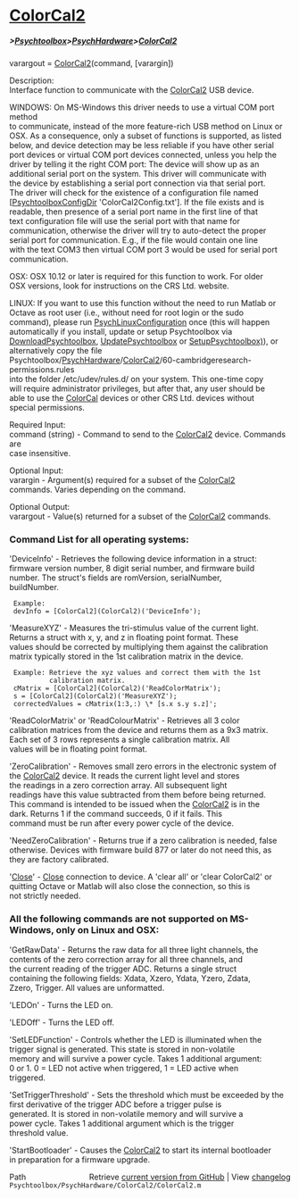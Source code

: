 # [ColorCal2](ColorCal2)
##### >[Psychtoolbox](Psychtoolbox)>[PsychHardware](PsychHardware)>[ColorCal2](ColorCal2)

varargout = [ColorCal2](ColorCal2)(command, [varargin])  
  
Description:  
Interface function to communicate with the [ColorCal2](ColorCal2) USB device.  
  
  
WINDOWS: On MS-Windows this driver needs to use a virtual COM port method  
to communicate, instead of the more feature-rich USB method on Linux or  
OSX. As a consequence, only a subset of functions is supported, as listed  
below, and device detection may be less reliable if you have other serial  
port devices or virtual COM port devices connected, unless you help the  
driver by telling it the right COM port: The device will show up as an  
additional serial port on the system. This driver will communicate with  
the device by establishing a serial port connection via that serial port.  
The driver will check for the existence of a configuration file named  
[[PsychtoolboxConfigDir](PsychtoolboxConfigDir) 'ColorCal2Config.txt']. If the file exists and is  
readable, then presence of a serial port name in the first line of that  
text configuration file will use the serial port with that name for  
communication, otherwise the driver will try to auto-detect the proper  
serial port for communication. E.g., if the file would contain one line  
with the text COM3 then virtual COM port 3 would be used for serial port  
communication.  
  
  
OSX: OSX 10.12 or later is required for this function to work. For older  
OSX versions, look for instructions on the CRS Ltd. website.  
  
  
LINUX: If you want to use this function without the need to run Matlab or  
Octave as root user (i.e., without need for root login or the sudo  
command), please run [PsychLinuxConfiguration](PsychLinuxConfiguration) once (this will happen  
automatically if you install, update or setup Psychtoolbox via  
[DownloadPsychtoolbox](DownloadPsychtoolbox), [UpdatePsychtoolbox](UpdatePsychtoolbox) or [SetupPsychtoolbox)](SetupPsychtoolbox)), or  
alternatively copy the file  
Psychtoolbox/[PsychHardware](PsychHardware)/[ColorCal2](ColorCal2)/60-cambridgeresearch-permissions.rules  
into the folder /etc/udev/rules.d/ on your system. This one-time copy  
will require administrator privileges, but after that, any user should be  
able to use the [ColorCal](ColorCal) devices or other CRS Ltd. devices without  
special permissions.  
  
  
Required Input:  
command (string) - Command to send to the [ColorCal2](ColorCal2) device. Commands are  
                   case insensitive.  
  
Optional Input:  
varargin - Argument(s) required for a subset of the [ColorCal2](ColorCal2)  
           commands. Varies depending on the command.  
  
Optional Output:  
varargout - Value(s) returned for a subset of the [ColorCal2](ColorCal2) commands.  
  
### Command List for all operating systems:  
  
'DeviceInfo' - Retrieves the following device information in a struct:  
     firmware version number, 8 digit serial number, and firmware build  
     number. The struct's fields are romVersion, serialNumber,  
     buildNumber.  
  
     Example:  
     devInfo = [ColorCal2](ColorCal2)('DeviceInfo');  
  
'MeasureXYZ' - Measures the tri-stimulus value of the current light.  
     Returns a struct with x, y, and z in floating point format.  These  
     values should be corrected by multiplying them against the calibration  
     matrix typically stored in the 1st calibration matrix in the device.  
  
     Example: Retrieve the xyz values and correct them with the 1st  
              calibration matrix.  
     cMatrix = [ColorCal2](ColorCal2)('ReadColorMatrix');  
     s = [ColorCal2](ColorCal2)('MeasureXYZ');  
     correctedValues = cMatrix(1:3,:) \* [s.x s.y s.z]';  
  
'ReadColorMatrix' or 'ReadColourMatrix' - Retrieves all 3 color  
     calibration matrices from the device and returns them as a 9x3 matrix.  
     Each set of 3 rows represents a single calibration matrix.  All  
     values will be in floating point format.  
  
'ZeroCalibration' - Removes small zero errors in the electronic system of  
     the [ColorCal2](ColorCal2) device.  It reads the current light level and stores  
     the readings in a zero correction array.  All subsequent light  
     readings have this value subtracted from them before being returned.  
     This command is intended to be issued when the [ColorCal2](ColorCal2) is in the  
     dark.  Returns 1 if the command succeeds, 0 if it fails.  This  
     command must be run after every power cycle of the device.  
  
'NeedZeroCalibration' - Returns true if a zero calibration is needed, false  
     otherwise. Devices with firmware build 877 or later do not need this, as  
     they are factory calibrated.  
  
'[Close](Close)' - [Close](Close) connection to device. A 'clear all' or 'clear ColorCal2' or  
     quitting Octave or Matlab will also close the connection, so this is  
     not strictly needed.  
  
### All the following commands are not supported on MS-Windows, only on Linux and OSX:  
  
  
'GetRawData' - Returns the raw data for all three light channels, the  
     contents of the zero correction array for all three channels, and  
     the current reading of the trigger ADC.  Returns a single struct  
     containing the following fields: Xdata, Xzero, Ydata, Yzero, Zdata,  
     Zzero, Trigger.  All values are unformatted.  
  
'LEDOn' - Turns the LED on.  
  
'LEDOff' - Turns the LED off.  
  
'SetLEDFunction' - Controls whether the LED is illuminated when the  
     trigger signal is generated.  This state is stored in non-volatile  
     memory and will survive a power cycle.  Takes 1 additional argument:  
     0 or 1.  0 = LED not active when triggered, 1 = LED active when  
     triggered.  
  
'SetTriggerThreshold' - Sets the threshold which must be exceeded by the  
     first derivative of the trigger ADC before a trigger pulse is  
     generated.  It is stored in non-volatile memory and will survive a  
     power cycle.  Takes 1 additional argument which is the trigger  
     threshold value.  
  
'StartBootloader' - Causes the [ColorCal2](ColorCal2) to start its internal bootloader  
     in preparation for a firmware upgrade.  
  




<div class="code_header" style="text-align:right;">
  <span style="float:left;">Path&nbsp;&nbsp;</span> <span class="counter">Retrieve <a href=
  "https://raw.github.com/Psychtoolbox-3/Psychtoolbox-3/beta/Psychtoolbox/PsychHardware/ColorCal2/ColorCal2.m">current version from GitHub</a> | View <a href=
  "https://github.com/Psychtoolbox-3/Psychtoolbox-3/commits/beta/Psychtoolbox/PsychHardware/ColorCal2/ColorCal2.m">changelog</a></span>
</div>
<div class="code">
  <code>Psychtoolbox/PsychHardware/ColorCal2/ColorCal2.m</code>
</div>

